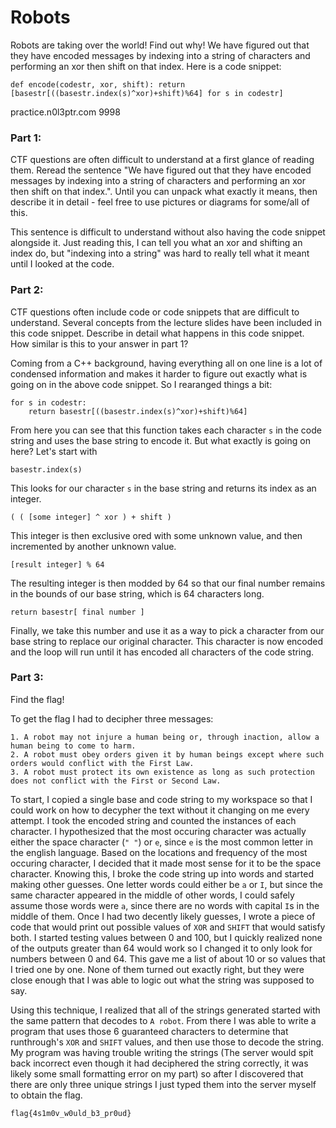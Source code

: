# Robots

Robots are taking over the world! Find out why! We have figured out that they have encoded 
messages by indexing into a string of characters and performing an xor then shift on that 
index. Here is a code snippet:

    def encode(codestr, xor, shift): return [basestr[((basestr.index(s)^xor)+shift)%64] for s in codestr]

practice.n0l3ptr.com 9998


### Part 1:
CTF questions are often difficult to understand at a first glance of reading them. Reread 
the sentence "We have figured out that they have encoded messages by indexing into a string 
of characters and performing an xor then shift on that index.". Until you can unpack what 
exactly it means, then describe it in detail - feel free to use pictures or diagrams for 
some/all of this.

This sentence is difficult to understand without also having the code snippet alongside it.
Just reading this, I can tell you what an xor and shifting an index do, but "indexing into a
string" was hard to really tell what it meant until I looked at the code.


### Part 2:
CTF questions often include code or code snippets that are difficult to understand. Several 
concepts from the lecture slides have been included in this code snippet. Describe in detail 
what happens in this code snippet. How similar is this to your answer in part 1?

Coming from a C++ background, having everything all on one line is a lot of condensed
information and makes it harder to figure out exactly what is going on in the above code
snippet. So I rearanged things a bit:
    
    for s in codestr:
        return basestr[((basestr.index(s)^xor)+shift)%64]

From here you can see that this function takes each character `s` in the code string and uses 
the base string to encode it. But what exactly is going on here? Let's start with

    basestr.index(s)

This looks for our character `s` in the base string and returns its index as an integer.

    ( ( [some integer] ^ xor ) + shift )
    
This integer is then exclusive ored with some unknown value, and then incremented by another
unknown value.

    [result integer] % 64
    
The resulting integer is then modded by 64 so that our final number remains in the bounds of
our base string, which is 64 characters long.

    return basestr[ final number ]
   
Finally, we take this number and use it as a way to pick a character from our base string to
replace our original character. This character is now encoded and the loop will run until it
has encoded all characters of the code string.


### Part 3:
Find the flag!

To get the flag I had to decipher three messages:

    1. A robot may not injure a human being or, through inaction, allow a human being to come to harm. 
    2. A robot must obey orders given it by human beings except where such orders would conflict with the First Law. 
    3. A robot must protect its own existence as long as such protection does not conflict with the First or Second Law.
    
To start, I copied a single base and code string to my workspace so that I could work on how to
decypher the text without it changing on me every attempt. I took the encoded string and counted
the instances of each character. I hypothesized that the most occuring character was actually 
either the space character (`" "`) or `e`, since `e` is the most common letter in the english language. 
Based on the locations and frequency of the most occuring character, I decided that it made most 
sense for it to be the space character. Knowing this, I broke the code string up into words and 
started making other guesses. One letter words could either be `a` or `I`, but since the same 
character appeared in the middle of other words, I could safely assume those words were `a`, since 
there are no words with capital `I`s in the middle of them. Once I had two decently likely guesses, 
I wrote a piece of code that would print out possible values of `XOR` and `SHIFT` that would satisfy both.
I started testing values between 0 and 100, but I quickly realized none of the outputs greater than
64 would work so I changed it to only look for numbers between 0 and 64. This gave me a list of about
10 or so values that I tried one by one. None of them turned out exactly right, but they were close
enough that I was able to logic out what the string was supposed to say. 

Using this technique, I realized that all of the strings generated started with the same pattern that 
decodes to `A robot`. From there I was able to write a program that uses those 6 guaranteed characters
to determine that runthrough's `XOR` and `SHIFT` values, and then use those to decode the string. My program
was having trouble writing the strings (The server would spit back incorrect even though it had 
deciphered the string correctly, it was likely some small formatting error on my part) so after I 
discovered that there are only three unique strings I just typed them into the server myself to obtain
the flag.

    flag{4s1m0v_w0uld_b3_pr0ud}

